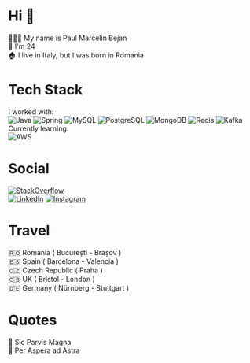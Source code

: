 # Hi 👋
👨🏻‍💻 My name is Paul Marcelin Bejan<br>
🎂 I'm 24<br>
🏠 I live in Italy, but I was born in Romania<br>

# Tech Stack
I worked with:<br>
![Java](https://img.shields.io/badge/-Java-FF7800?logo=java&logoColor=white&style=flat)
![Spring](https://img.shields.io/badge/-Spring-6DB33F?logo=spring&logoColor=white&style=flat)
![MySQL](https://img.shields.io/badge/-MySQL-4479A1?logo=mysql&logoColor=white&style=flat)
![PostgreSQL](https://img.shields.io/badge/-PostgreSQL-4169E1?logo=postgresql&logoColor=white&style=flat)
![MongoDB](https://img.shields.io/badge/-MongoDB-47A248?logo=mongodb&logoColor=white&style=flat)
![Redis](https://img.shields.io/badge/-Redis-DC382D?logo=redis&logoColor=white&style=flat)
![Kafka](https://img.shields.io/badge/-Kafka-231F20?logo=apachekafka&logoColor=white&style=flat)<br>
Currently learning:<br>
![AWS](https://img.shields.io/badge/-AWS-232F3E?logo=amazonaws&logoColor=white&style=flat)

# Social
[![StackOverflow](https://stackoverflow.com/users/flair/13115701.png?theme=dark)](https://stackoverflow.com/users/13115701/paul-marcelin-bejan)<br>
[![LinkedIn](https://img.shields.io/badge/LinkedIn-%230077B5.svg?logo=linkedin&logoColor=white)](https://www.linkedin.com/in/paul-marcelin-bejan/)
[![Instagram](https://img.shields.io/badge/Instagram-%23E4405F.svg?logo=Instagram&logoColor=white)](https://www.instagram.com/_paulmarcelin/)

# Travel
🇷🇴 Romania ( București - Brașov )<br>
🇪🇸 Spain ( Barcelona - Valencia )<br>
🇨🇿 Czech Republic ( Praha )<br>
🇬🇧 UK ( Bristol - London )<br>
🇩🇪 Germany ( Nürnberg - Stuttgart )<br>

# Quotes
💭 Sic Parvis Magna<br>
💭 Per Aspera ad Astra<br>
